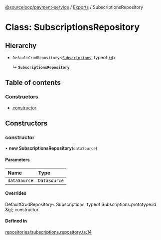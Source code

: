 [@sourceloop/payment-service](../README.md) / [Exports](../modules.md) / SubscriptionsRepository

# Class: SubscriptionsRepository

## Hierarchy

- `DefaultCrudRepository`<[`Subscriptions`](Subscriptions.md), typeof [`id`](Subscriptions.md#id)\>

  ↳ **`SubscriptionsRepository`**

## Table of contents

### Constructors

- [constructor](SubscriptionsRepository.md#constructor)

## Constructors

### constructor

• **new SubscriptionsRepository**(`dataSource`)

#### Parameters

| Name | Type |
| :------ | :------ |
| `dataSource` | `DataSource` |

#### Overrides

DefaultCrudRepository&lt;
  Subscriptions,
  typeof Subscriptions.prototype.id
\&gt;.constructor

#### Defined in

[repositories/subscriptions.repository.ts:14](https://github.com/sourcefuse/loopback4-microservice-catalog/blob/bc2553587/services/payment-service/src/repositories/subscriptions.repository.ts#L14)
